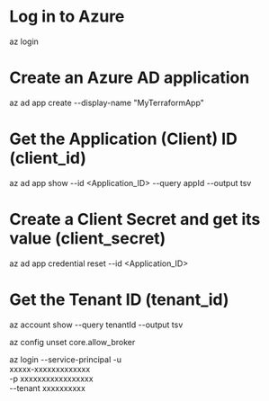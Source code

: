 # Log in to Azure
az login

# Create an Azure AD application
az ad app create --display-name "MyTerraformApp"

# Get the Application (Client) ID (client_id)
az ad app show --id <Application_ID> --query appId --output tsv

# Create a Client Secret and get its value (client_secret)
az ad app credential reset --id <Application_ID>

# Get the Tenant ID (tenant_id)
az account show --query tenantId --output tsv

az config unset core.allow_broker

az login --service-principal -u \
xxxxx-xxxxxxxxxxxxx \
-p xxxxxxxxxxxxxxxxx \
--tenant xxxxxxxxxx